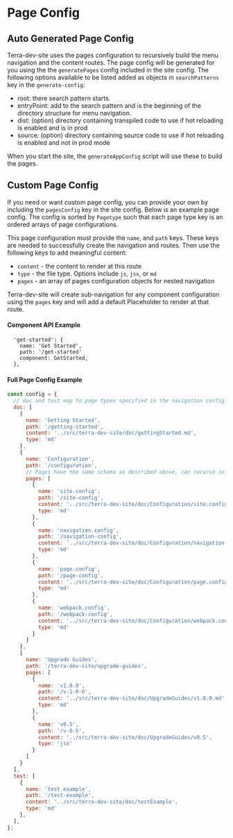 # Page Config

## Auto Generated Page Config

Terra-dev-site uses the pages configuration to recursively build the menu navigation and the content routes. The page config will be generated for you using the the `generatePages` config included in the site config. The following options available to be listed added as objects in `searchPatterns` key in the `generate-config`:
 - root: there search pattern starts.
 - entryPoint: add to the search pattern and is the beginning of the directory structure for menu navigation.
 - dist: (option) directory containing transpiled code to use if hot reloading is enabled and is in prod
 - source: (option) directory containing source code to use if hot reloading is enabled and not in prod mode

When you start the site, the `generateAppConfig` script will use these to build the pages.

## Custom Page Config

If you need or want custom page config, you can provide your own by including the `pagesConfig` key in the site config. Below is an example page config. The config is sorted by `Pagetype` such that each page type key is an ordered arrays of page configurations.

This page configuration must provide the `name`, and `path` keys. These keys are needed to successfully create the navigation and routes. Then use the following keys to add meaningful content:
- `content` - the content to render at this route
- `type` - the file type. Options include `js`, `jsx`, or `md`
- `pages` - an array of pages configuration objects for nested navigation

Terra-dev-site will create sub-navigation for any component configuration using the `pages` key and will add a default Placeholder to render at that route.

#### Component API Example
```
  'get-started': {
    name: 'Get Started',
    path: '/get-started'
    component: GetStarted,
  },
```

#### Full Page Config Example
```javascript
const config = {
  // doc and test map to page types specified in the navigation config.
  doc: [
    {
      name: 'Getting Started',
      path: '/getting-started',
      content: '../src/terra-dev-site/doc/gettingStarted.md',
      type: 'md'
    },
    {
      name: 'Configuration',
      path: '/configuration',
      // Pages have the same schema as described above, can recurse infinitely.
      pages: [
        {
          name: 'site.config',
          path: '/site-config',
          content: '../src/terra-dev-site/doc/Configuration/site.config.md',
          type: 'md'
        },
        {
          name: 'navigation.config',
          path: '/navigation-config',
          content: '../src/terra-dev-site/doc/Configuration/navigation.config.md',
          type: 'md'
        },
        {
          name: 'page.config',
          path: '/page-config',
          content: '../src/terra-dev-site/doc/Configuration/page.config.md',
          type: 'md'
        },
        {
          name: 'webpack.config',
          path: '/webpack-config',
          content: '../src/terra-dev-site/doc/Configuration/webpack.config.md',
          type: 'md'
        }
      ]
    },
    {
      name: 'Upgrade Guides',
      path: '/terra-dev-site/upgrade-guides',
      pages: [
        {
          name: 'v1.0.0',
          path: '/v-1-0-0',
          content: '../src/terra-dev-site/doc/UpgradeGuides/v1.0.0.md',
          type: 'md'
        },
        {
          name: 'v0.5',
          path: '/v-0-5',
          content: '../src/terra-dev-site/doc/UpgradeGuides/v0.5',
          type: 'jsx'
        }
      ]
    }
  ],
  test: [
    {
      name: 'test example',
      path: '/test-example',
      content: '../src/terra-dev-site/doc/testExample',
      type: 'md'
    },
  ],
};

```

